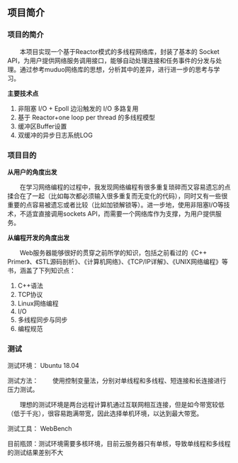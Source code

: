 ## 项目简介
### 项目的简介
&emsp;&emsp;本项目实现一个基于Reactor模式的多线程网络库，封装了基本的 Socket API，为用户提供网络服务调用接口，能够自动处理连接和任务事件的分发与处理。通过参考muduo网络库的思想，分析其中的差异，进行进一步的思考与学习。 
 
**主要技术点**
1. 非阻塞 I/O + Epoll 边沿触发的 I/O 多路复用
2. 基于 Reactor+one loop per thread 的多线程模型
3. 缓冲区Buffer设置
4. 双缓冲的异步日志系统LOG

### 项目目的
**从用户的角度出发**

&emsp;&emsp;在学习网络编程的过程中，我发现网络编程有很多重复琐碎而又容易遗忘的点揉合在了一起（比如每次都必须输入很多重复而无变化的代码），同时又有一些很重要的点容易被遗忘或者比较（比如加锁解锁等）。进一步地，使用非阻塞I/O等技术，不适宜直接调用sockets API，而需要一个网络库作为支撑，为用户提供服务。

**从编程开发的角度出发**

&emsp;&emsp;Web服务器能够很好的贯穿之前所学的知识，包括之前看过的《C++ Primer》、《STL源码剖析》、《计算机网络》、《TCP/IP详解》、《UNIX网络编程》等书，涵盖了下列知识点：
  
1. C++语法
2. TCP协议
3. Linux网络编程
4. I/O
5. 多线程同步与同步
6. 编程规范
 

### 测试

测试环境：
Ubuntu 18.04

测试方法：
&emsp;&emsp;使用控制变量法，分别对单线程和多线程、短连接和长连接进行压力测试。

&emsp;&emsp;理想的测试环境是两台远程计算机通过互联网相互连接，但是如今带宽较低（低于千兆），很容易跑满带宽，因此选择单机环境，以达到最大带宽。

测试工具：
WebBench

目前瓶颈：测试环境需要多核环境，目前云服务器只有单核，导致单线程和多线程的测试结果差别不大 
